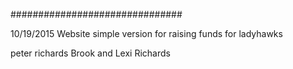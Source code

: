 ###############################

10/19/2015
Website simple version for raising funds for ladyhawks

peter richards
Brook and Lexi Richards
